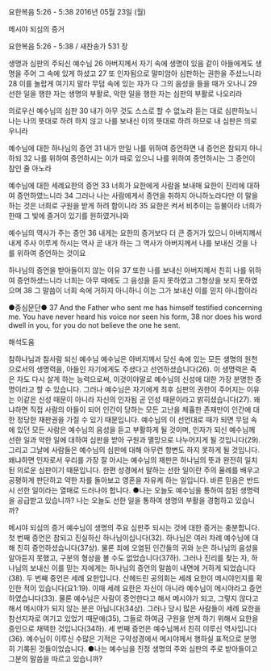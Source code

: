 요한복음 5:26 - 5:38 
2016년 05월 23일 (월)

메시야 되심의 증거



요한복음 5:26 - 5:38 / 새찬송가 531 장


생명과 심판의 주되신 예수님 
26 아버지께서 자기 속에 생명이 있음 같이 아들에게도 생명을 주어 그 속에 있게 하셨고 27 또 인자됨으로 말미암아 심판하는 권한을 주셨느니라 28 이를 놀랍게 여기지 말라 무덤 속에 있는 자가 다 그의 음성을 들을 때가 오나니 29 선한 일을 행한 자는 생명의 부활로, 악한 일을 행한 자는 심판의 부활로 나오리라 

의로우신 예수님의 심판
30 내가 아무 것도 스스로 할 수 없노라 듣는 대로 심판하노니 나는 나의 뜻대로 하려 하지 않고 나를 보내신 이의 뜻대로 하려 하므로 내 심판은 의로우니라 

예수님에 대한 하나님의 증언 
31 내가 만일 나를 위하여 증언하면 내 증언은 참되지 아니하되 32 나를 위하여 증언하시는 이가 따로 있으니 나를 위하여 증언하시는 그 증언이 참인 줄 아노라 

예수님에 대한 세례요한의 증언
33 너희가 요한에게 사람을 보내매 요한이 진리에 대하여 증언하였느니라 34 그러나 나는 사람에게서 증언을 취하지 아니하노라다만 이 말을 하는 것은 너희로 구원을 받게 하려 함이니라 
35 요한은 켜서 비추이는 등불이라 너희가 한때 그 빛에 즐거이 있기를 원하였거니와 

예수님의 역사가 주는 증언 
36 내게는 요한의 증거보다 더 큰 증거가 있으니 아버지께서 내게 주사 이루게 하시는 역사 곧 내가 하는 그 역사가 아버지께서 나를 보내신 것을 나를 위하여 증언하는 것이요 

하나님의 증언을 받아들이지 않는 이유
37 또한 나를 보내신 아버지께서 친히 나를 위하여 증언하셨느니라 너희는 아무 때에도 그 음성을 듣지 못하였고 그형상을 보지 못하였으며 38 그 말씀이 너희 속에 거하지 아니하니 이는 그가 보내신 이를 믿지 아니함이라

●중심문단● 37 And the Father who sent me has himself testified concerning me. You have never heard his voice nor seen his form, 38 nor does his word dwell in you, for you do not believe the one he sent.

해석도움





참하나님과 참사람 되신 예수님 
예수님은 아버지께서 당신 속에 있는 모든 생명의 원천으로서의 생명력을, 아들인 자기에게도 주셨다고 선언하셨습니다(26). 이 생명력은 죽은 자도 다시 살게 하는 능력으로써, 이것이야말로  예수님의 신성에 대한 가장 분명한 증명이라고 할 수 있습니다. 그러나 예수님은 자기에게 최후 심판의 권한이 주어지는 이유는 이같은 신성 때문이 아니라 자신의 인자됨 곧 인성 때문이라고 밝히셨습니다(27). 왜냐하면 직접 사람의 아들이 되어 인간이 당하는 모든 고난을 체휼한 존재만이 인간에 대한 정당한 재판권을 가질 수 있기 때문입니다. 예수님의 이 선언대로 때가 되면 무덤 속에 있던 모든 사람은 예수님의 음성을 듣고 부활하게 될 것이며, 인자가 되신 예수님께 선한 일과 악한 일에 대하여 심판을 받아 구원과 멸망으로 나누어지게 될 것입니다(29). 그리고 그날에 사람들은 예수님의 심판에 대해 아무런 항변도 하지 못하게 될 것입니다. 왜냐하면 인자로서 우리를 가장 잘 아시는 예수님의 재판은 하나님의 뜻과 완전히 일치된 의로운 심판이기 때문입니다. 한편 성경에서 말하는 선한 일이란 주의 율례를 배우고 공평하게 판단하고 약한 자를 돌아보고 영혼을 자유케 하는 일입니다. 바른 믿음은 반드시 선한 일이라는 열매로 드러나야 합니다. 
●나는 오늘도 예수님을 통하여 참된 생명력을 공급받고 있습니까? 나는 오늘도 선한 일을 통하여 생명의 부활을 경험하고 있습니까? 

메시야 되심의 증거 
예수님이 생명의 주요 심판주 되시는 것에 대한 증거는 충분합니다. 첫 번째 증언은 참되고 진실하신 하나님이십니다(32). 하나님은 여러 차례 예수님에 대해 친히 증언하셨습니다(37상). 물론 죄에 오염된 인간들의 귀와 눈은 하나님의 음성을 알아듣지 못했고, 구분의 형상을 볼 수도 없었습니다(37하). 그러나 진리를 찾는 자, 하나님의 보내신 이를 믿는 자에게는 하나님의 증언의 말씀이 내면에 거하게 되었습니다(38). 두 번째 증언은 세례 요한입니다. 산헤드린 공의회는 세례 요한이 메시야인지를 확인한 적이 있습니다(요1:19). 이때 세례 요한은 자신이 아니라 예수님이 메시야라고 증언하였습니다(33). 물론 예수님은 사람이 증언한다고 해서 메시야가 되고, 그렇지 않다고 해서 메시야가 되지 않는 분은 아닙니다(34상). 그러나 당시 많은 사람들이 세례 요한을 참선지자로 여기고 있었기 때문에(35), 그들로 하여금 구원을 얻게 하기 위해서 요한을 증인으로 채택한 것입니다(34하). 세 번째 증언은 예수님께서 친히 이루신 역사입니다(36). 예수님이 이루신 수많은 기적은 구약성경에서 메시야께서 행하실 표적으로 분명히 기록된 것들이었습니다. 
●나는 예수님을 진정 생명의 주와 심판의 주로 받아들이고 그분의 말씀을 따르고 있습니까?